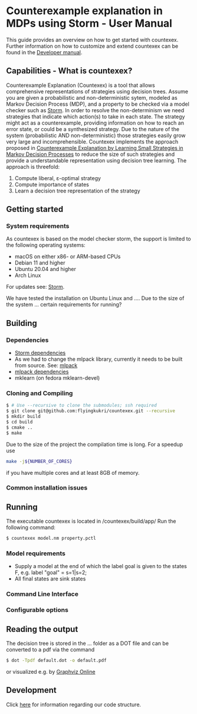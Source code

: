 # Counterexample explanation in MDPs using Storm - User Manual
This guide provides an overview on how to get started with countexex.
Further information on how to customize and extend countexex can be found in the [Developer manual](doc/develop.md).

## Capabilities - What is countexex?
Counterexample Explanation (Countexex) is a tool that allows comprehensive representations of strategies using decision trees.
Assume you are given a probabilistic and non-deterministic sytem, modeled as Markov Decision Process (MDP), and a property to be checked via a model checker such as [Storm](https://www.stormchecker.org/index.html). In order to resolve the non-determinism we need strategies that indicate which action(s) to take in each state. The strategy might act as a counterexample, providing information on how to reach an error state, or could be a synthesized strategy. Due to the nature of the system (probabilistic AND non-deterministic) those strategies easily grow very large and incomprehensible. Countexex implements the approach proposed in [Counterexample Explanation by Learning Small Strategies in Markov Decision Processes](https://link.springer.com/chapter/10.1007/978-3-319-21690-4_10) to reduce the size of such strategies and provide a understandable representation using decision tree learning. The approach is threefold:

1. Compute liberal, &epsilon;-optimal strategy
2. Compute importance of states
3. Learn a decision tree representation of the strategy 
    

## Getting started
### System requirements 
As countexex is based on the model checker storm, the support is limited to the following operating systems: 
* macOS on either x86- or ARM-based CPUs
* Debian 11 and higher
* Ubuntu 20.04 and higher
* Arch Linux 

For updates see: [Storm](https://www.stormchecker.org/documentation/obtain-storm/build.html).

We have tested the installation on Ubuntu Linux and ....
Due to the size of the system ... certain requirements for running? 
## Building
### Dependencies
- [Storm dependencies](https://www.stormchecker.org/documentation/obtain-storm/dependencies.html#general-dependencies)
- As we had to change the mlpack library, currently it needs to be built from source. See: [mlpack](https://github.com/mlpack/mlpack)
- [mlpack dependencies](https://github.com/mlpack/mlpack#2-dependencies)
- mklearn (on fedora mklearn-devel)


### Cloning and Compiling
```bash
$ # Use --recursive to clone the submodules; ssh required
$ git clone git@github.com:flyingkukri/countexex.git --recursive
$ mkdir build
$ cd build
$ cmake ..
$ make
```
Due to the size of the project the compilation time is long. For a speedup use 
```bash
make -j${NUMBER_OF_CORES}
```
if you have multiple cores and at least 8GB of memory.
### Common installation issues

## Running
The executable countexex is located in /countexex/build/app/
Run the following command:
```bash
$ countexex model.nm property.pctl
```
### Model requirements
- Supply a model at the end of which the label goal is given to the states F, e.g.
    label "goal" = s=1|s=2;
- All final states are sink states


### Command Line Interface
### Configurable options
## Reading the output
The decision tree is stored in the ... folder as a DOT file and can be converted to a pdf via the command 
```bash
$ dot -Tpdf default.dot -o default.pdf
```
or visualized e.g. by [Graphviz Online](https://dreampuf.github.io/GraphvizOnline/)
## Development
Click [here](doc/develop.md) for information regarding our code structure.
